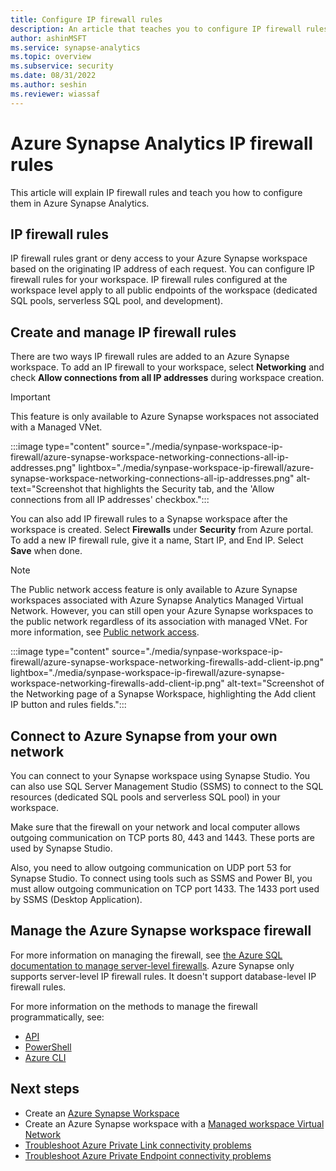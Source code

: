 ```yaml
---
title: Configure IP firewall rules 
description: An article that teaches you to configure IP firewall rules in Azure Synapse Analytics 
author: ashinMSFT 
ms.service: synapse-analytics 
ms.topic: overview
ms.subservice: security 
ms.date: 08/31/2022
ms.author: seshin 
ms.reviewer: wiassaf
---
```


# Azure Synapse Analytics IP firewall rules

This article will explain IP firewall rules and teach you how to configure them in Azure Synapse Analytics.

## IP firewall rules

IP firewall rules grant or deny access to your Azure Synapse workspace based on the originating IP address of each request. You can configure IP firewall rules for your workspace. IP firewall rules configured at the workspace level apply to all public endpoints of the workspace (dedicated SQL pools, serverless SQL pool, and development).

## Create and manage IP firewall rules

There are two ways IP firewall rules are added to an Azure Synapse workspace. To add an IP firewall to your workspace, select **Networking** and check **Allow connections from all IP addresses** during workspace creation.

> [!Important]
> This feature is only available to Azure Synapse workspaces not associated with a Managed VNet.

:::image type="content" source="./media/synpase-workspace-ip-firewall/azure-synapse-workspace-networking-connections-all-ip-addresses.png" lightbox="./media/synpase-workspace-ip-firewall/azure-synapse-workspace-networking-connections-all-ip-addresses.png" alt-text="Screenshot that highlights the Security tab, and the 'Allow connections from all IP addresses' checkbox.":::

You can also add IP firewall rules to a Synapse workspace after the workspace is created. Select **Firewalls** under **Security** from Azure portal. To add a new IP firewall rule, give it a name, Start IP, and End IP. Select **Save** when done.

> [!NOTE]
> The Public network access feature is only available to Azure Synapse workspaces associated with Azure Synapse Analytics Managed Virtual Network. However, you can still open your Azure Synapse workspaces to the public network regardless of its association with managed VNet. For more information, see [Public network access](connectivity-settings.md#public-network-access).

:::image type="content" source="./media/synpase-workspace-ip-firewall/azure-synapse-workspace-networking-firewalls-add-client-ip.png" lightbox="./media/synpase-workspace-ip-firewall/azure-synapse-workspace-networking-firewalls-add-client-ip.png" alt-text="Screenshot of the Networking page of a Synapse Workspace, highlighting the Add client IP button and rules fields.":::

## Connect to Azure Synapse from your own network

You can connect to your Synapse workspace using Synapse Studio. You can also use SQL Server Management Studio (SSMS) to connect to the SQL resources (dedicated SQL pools and serverless SQL pool) in your workspace.

Make sure that the firewall on your network and local computer allows outgoing communication on TCP ports 80, 443 and 1443. These ports are used by Synapse Studio.

Also, you need to allow outgoing communication on UDP port 53 for Synapse Studio. To connect using tools such as SSMS and Power BI, you must allow outgoing communication on TCP port 1433. The 1433 port used by SSMS (Desktop Application).

## Manage the Azure Synapse workspace firewall 

For more information on managing the firewall, see [the Azure SQL documentation to manage server-level firewalls](/azure/azure-sql/database/firewall-configure#create-and-manage-ip-firewall-rules). Azure Synapse only supports server-level IP firewall rules. It doesn't support database-level IP firewall rules.

For more information on the methods to manage the firewall programmatically, see: 
- [API](/rest/api/synapse/ip-firewall-rules)
- [PowerShell](/powershell/module/az.synapse/new-azsynapsefirewallrule)
- [Azure CLI](/cli/azure/sql/server/firewall-rule)

## Next steps

- Create an [Azure Synapse Workspace](../quickstart-create-workspace.md)
- Create an Azure Synapse workspace with a [Managed workspace Virtual Network](./synapse-workspace-managed-vnet.md)
- [Troubleshoot Azure Private Link connectivity problems](../../private-link/troubleshoot-private-link-connectivity.md)
- [Troubleshoot Azure Private Endpoint connectivity problems](../../private-link/troubleshoot-private-endpoint-connectivity.md)
